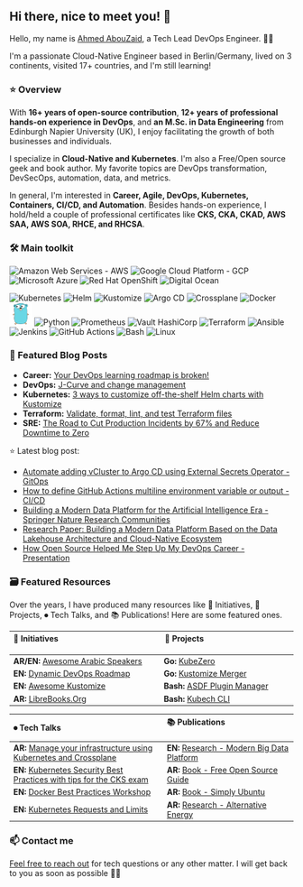 ## Hi there, nice to meet you! 🐧️

Hello, my name is [Ahmed AbouZaid](https://aabouzaid.com/), a Tech Lead DevOps Engineer. 👨‍💻

I'm a passionate Cloud-Native Engineer based in Berlin/Germany, lived on 3 continents, visited 17+ countries, and I'm still learning!

### ⭐ Overview

With **16+ years of open-source contribution**, **12+ years of professional hands-on experience in DevOps**, and **an M.Sc. in Data Engineering** from Edinburgh Napier University (UK), I enjoy facilitating the growth of both businesses and individuals.

I specialize in **Cloud-Native and Kubernetes**. I'm also a Free/Open source geek and book author. My favorite topics are DevOps transformation, DevSecOps, automation, data, and metrics.

In general, I'm interested in **Career, Agile, DevOps, Kubernetes, Containers, CI/CD, and Automation**. Besides hands-on experience, I hold/held a couple of professional certificates like **CKS, CKA, CKAD, AWS SAA, AWS SOA, RHCE, and RHCSA**.

### 🛠️ Main toolkit

<p>
  <img src="https://www.vectorlogo.zone/logos/amazon_aws/amazon_aws-icon.svg" title="Amazon Web Services - AWS" alt="Amazon Web Services - AWS" width="40" height="40"/>
  <img src="https://www.vectorlogo.zone/logos/google_cloud/google_cloud-icon.svg" title="Google Cloud Platform - GCP" alt="Google Cloud Platform - GCP" width="40" height="40"/>
  <img src="https://www.vectorlogo.zone/logos/microsoft_azure/microsoft_azure-icon.svg" title="Microsoft Azure" alt="Microsoft Azure" width="40" height="40"/>
  <img src="https://www.vectorlogo.zone/logos/openshift/openshift-icon.svg" title="Red Hat OpenShift" alt="Red Hat OpenShift" width="40" height="40"/>
  <img src="https://www.vectorlogo.zone/logos/digitalocean/digitalocean-icon.svg" title="Digital Ocean" alt="Digital Ocean" width="40" height="40"/>
<p/>

<p>
  <img src="https://www.vectorlogo.zone/logos/kubernetes/kubernetes-icon.svg" title="Kubernetes" alt="Kubernetes" width="40" height="40"/>
  <img src="https://www.vectorlogo.zone/logos/helmsh/helmsh-icon.svg" title="Helm" alt="Helm" width="40" height="40"/>
  <img src="https://raw.githubusercontent.com/DevOpsHiveHQ/awesome-kustomize/main/img/kustomize-icon.svg" title="Kustomize" alt="Kustomize" width="40" height="40"/>
  <img src="https://www.vectorlogo.zone/logos/argoprojio/argoprojio-icon.svg" title="Argo CD" alt="Argo CD" width="40" height="40"/>
  <img src="https://raw.githubusercontent.com/DevOpsHiveHQ/awesome-crossplane/main/img/crossplane-icon.svg" title="Crossplane" alt="Crossplane" width="40" height="40"/>
  <img src="https://www.vectorlogo.zone/logos/docker/docker-official.svg" title="Docker" alt="Docker" width="40" height="40"/>
  <img src="https://raw.githubusercontent.com/devicons/devicon/master/icons/go/go-original.svg" title="Go" alt="Go" width="40" height="40"/>
  <img src="https://www.vectorlogo.zone/logos/python/python-icon.svg" title="Python" alt="Python" width="40" height="40"/>
  <img src="https://www.vectorlogo.zone/logos/prometheusio/prometheusio-icon.svg" title="Prometheus" alt="Prometheus" width="40" height="40"/>
  <img src="https://www.vectorlogo.zone/logos/vaultproject/vaultproject-icon.svg" title="Vault HashiCorp" alt="Vault HashiCorp" width="40" height="40"/>
  <img src="https://www.vectorlogo.zone/logos/terraformio/terraformio-icon.svg" title="Terraform" alt="Terraform" width="40" height="40"/>
  <img src="https://www.vectorlogo.zone/logos/ansible/ansible-icon.svg" title="Ansible" alt="Ansible" width="40" height="40"/>
  <img src="https://www.vectorlogo.zone/logos/jenkins/jenkins-icon.svg" title="Jenkins" alt="Jenkins" width="40" height="40"/>
  <img src="https://github.githubassets.com/images/modules/site/features/actions-icon-actions.svg" title="GitHub Actions" alt="GitHub Actions" width="40" height="40"/>
  <img src="https://www.vectorlogo.zone/logos/gnu_bash/gnu_bash-icon.svg" title="Bash" alt="Bash" width="40" height="40"/>
  <img src="https://www.vectorlogo.zone/logos/linux/linux-icon.svg" title="Linux" alt="Linux" width="40" height="40"/>
<p/>


### 📝 Featured Blog Posts

- **Career:** [Your DevOps learning roadmap is broken!](https://tech.aabouzaid.com/2023/06/your-devops-learning-roadmap-is-broken.html)
- **DevOps:** [J-Curve and change management](https://tech.aabouzaid.com/2019/05/devops-and-change-management-agile.html)
- **Kubernetes:** [3 ways to customize off-the-shelf Helm charts with Kustomize](https://tech.aabouzaid.com/2020/09/3-ways-to-customize-off-the-shelf-helm-charts-with-kustomize-kubernetes.html)
- **Terraform:** [Validate, format, lint, and test Terraform files](https://tech.aabouzaid.com/2020/04/validate-format-lint-and-test-terraform-iac-ci.html)
- **SRE:** [The Road to Cut Production Incidents by 67% and Reduce Downtime to Zero](https://tech.aabouzaid.com/2020/01/the-road-to-cut-production-incidents-by-67-percent-and-reduce-downtime-to-zero.html)

⭐ Latest blog post: <!-- BLOG-POST-LIST:START -->
- [Automate adding vCluster to Argo CD using External Secrets Operator - GitOps](https://tech.aabouzaid.com/2025/06/automate-adding-vcluster-to-argo-cd-using-external-secret-operator.html)
- [How to define GitHub Actions multiline environment variable or output - CI/CD](https://tech.aabouzaid.com/2025/06/dgithub-actions-multiline-environment-variable-or-output.html)
- [Building a Modern Data Platform for the Artificial Intelligence Era - Springer Nature Research Communities](https://tech.aabouzaid.com/2025/06/building-a-modern-data-platform-for-the-artificial-intelligence-era-springer-nature-research-communities.html)
- [Research Paper: Building a Modern Data Platform Based on the Data Lakehouse Architecture and Cloud-Native Ecosystem](https://tech.aabouzaid.com/2025/03/research-paper-building-a-modern-data-platform-based-on-the-data-lakehouse-architecture.html)
- [How Open Source Helped Me Step Up My DevOps Career - Presentation](https://tech.aabouzaid.com/2025/02/how-open-source-helped-me-step-up-my-devops-career.html)
<!-- BLOG-POST-LIST:END -->


### 🗃 Featured Resources

Over the years, I have produced many resources like 🚀 Initiatives, 📁 Projects, ⏺ Tech Talks, and 📚 Publications! Here are some featured ones.

| 🚀 Initiatives &nbsp; &nbsp; &nbsp; &nbsp; &nbsp; &nbsp; &nbsp; &nbsp; &nbsp; &nbsp; &nbsp; &nbsp; &nbsp; &nbsp; &nbsp; &nbsp; &nbsp; &nbsp; &nbsp; &nbsp; &nbsp; &nbsp; &nbsp; &nbsp; &nbsp; &nbsp; &nbsp; &nbsp; &nbsp; &nbsp; &nbsp; &nbsp; &nbsp; &nbsp; &nbsp; &nbsp; &nbsp; &nbsp; &nbsp; &nbsp; &nbsp; | 📁 Projects &nbsp; &nbsp; &nbsp; &nbsp; &nbsp; &nbsp; &nbsp; &nbsp; &nbsp; &nbsp; &nbsp; &nbsp; &nbsp; &nbsp; &nbsp; &nbsp; &nbsp; &nbsp; &nbsp; &nbsp; &nbsp; &nbsp; &nbsp; &nbsp; &nbsp; &nbsp; &nbsp; &nbsp; &nbsp; &nbsp; &nbsp; &nbsp; &nbsp; &nbsp; &nbsp; &nbsp; &nbsp; &nbsp; &nbsp; |
| --- | --- |
| **AR/EN:** [Awesome Arabic Speakers](https://github.com/sahaba-ai/awesome-arabic-speakers) | **Go:** [KubeZero](https://github.com/kubezero/kubezero) |
| **EN:** [Dynamic DevOps Roadmap](https://github.com/sahaba-ai/awesome-arabic-speakers) | **Go:** [Kustomize Merger](https://github.com/DevOpsHiveHQ/kustomize-plugin-merger) |
| **EN:** [Awesome Kustomize](https://github.com/DevOpsHiveHQ/awesome-kustomize) | **Bash:** [ASDF Plugin Manager](https://github.com/asdf-community/asdf-plugin-manager) |
| **AR:** [LibreBooks.Org ](https://librebooks.org/) | **Bash:** [Kubech CLI](https://github.com/DevOpsHiveHQ/kubech) |

| ⏺ Tech Talks | 📚 Publications &nbsp; &nbsp; &nbsp; &nbsp; &nbsp; &nbsp; &nbsp; &nbsp; &nbsp; &nbsp; &nbsp; &nbsp; &nbsp; &nbsp; &nbsp; &nbsp; &nbsp; &nbsp; &nbsp; &nbsp; &nbsp; &nbsp; &nbsp; &nbsp; &nbsp; &nbsp; &nbsp; &nbsp; &nbsp; &nbsp; &nbsp; &nbsp; &nbsp; &nbsp; |
| :--- | :--- |
| **AR:** [Manage your infrastructure using Kubernetes and Crossplane](https://tech.aabouzaid.com/2023/11/platform-engineering-manage-your-infrastructure-using-kubernetes-and-crossplane.html) | **EN:** [Research - Modern Big Data Platform](https://aabouzaid.com/publications/2025-modern-big-data-platform/) |
| **EN:** [Kubernetes Security Best Practices with tips for the CKS exam](https://tech.aabouzaid.com/2022/07/kubernetes-security-best-practices-with-tips-for-the-cks-exam.html) | **AR:** [Book - Free Open Source Guide](https://aabouzaid.com/publications/2013-free-open-source-guide/) |
| **EN:** [Docker Best Practices Workshop](https://tech.aabouzaid.com/2021/09/docker-best-practices-workshop-presentation.html) | **AR:** [Book - Simply Ubuntu](https://aabouzaid.com/publications/2011-simply-ubuntu/) |
| **EN:** [Kubernetes Requests and Limits](https://tech.aabouzaid.com/2021/07/kubernetes-requests-and-limits-presentation.html) | **AR:** [Research - Alternative Energy](https://aabouzaid.com/publications/2010-alternative-energy/) |


### 📫 Contact me

[Feel free to reach out](https://aabouzaid.com/#contact) for tech questions or any other matter.
I will get back to you as soon as possible 👨‍💻
